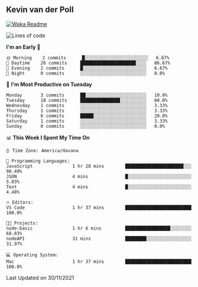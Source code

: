 ## Kevin van der Poll

[![Waka Readme](https://github.com/kaypon/kaypon/actions/workflows/main.yml/badge.svg)](https://github.com/kaypon/kaypon/actions/workflows/main.yml)


<!--START_SECTION:waka-->
![Lines of code](https://img.shields.io/badge/From%20Hello%20World%20I%27ve%20Written-77909%20lines%20of%20code-blue)

**I'm an Early 🐤** 

```text
🌞 Morning    2 commits      █░░░░░░░░░░░░░░░░░░░░░░░░   6.67% 
🌆 Daytime    26 commits     █████████████████████░░░░   86.67% 
🌃 Evening    2 commits      █░░░░░░░░░░░░░░░░░░░░░░░░   6.67% 
🌙 Night      0 commits      ░░░░░░░░░░░░░░░░░░░░░░░░░   0.0%

```
📅 **I'm Most Productive on Tuesday** 

```text
Monday       3 commits      ██░░░░░░░░░░░░░░░░░░░░░░░   10.0% 
Tuesday      18 commits     ███████████████░░░░░░░░░░   60.0% 
Wednesday    1 commits      ░░░░░░░░░░░░░░░░░░░░░░░░░   3.33% 
Thursday     1 commits      ░░░░░░░░░░░░░░░░░░░░░░░░░   3.33% 
Friday       6 commits      █████░░░░░░░░░░░░░░░░░░░░   20.0% 
Saturday     1 commits      ░░░░░░░░░░░░░░░░░░░░░░░░░   3.33% 
Sunday       0 commits      ░░░░░░░░░░░░░░░░░░░░░░░░░   0.0%

```


📊 **This Week I Spent My Time On** 

```text
⌚︎ Time Zone: America/Havana

💬 Programming Languages: 
JavaScript               1 hr 28 mins        ██████████████████████░░░   90.49% 
JSON                     4 mins              █░░░░░░░░░░░░░░░░░░░░░░░░   5.03% 
Text                     4 mins              █░░░░░░░░░░░░░░░░░░░░░░░░   4.48%

🔥 Editors: 
VS Code                  1 hr 37 mins        █████████████████████████   100.0%

🐱‍💻 Projects: 
node-basic               1 hr 6 mins         █████████████████░░░░░░░░   68.03% 
nodeAPI                  31 mins             ████████░░░░░░░░░░░░░░░░░   31.97%

💻 Operating System: 
Mac                      1 hr 37 mins        █████████████████████████   100.0%

```


 Last Updated on 30/11/2021
<!--END_SECTION:waka-->
